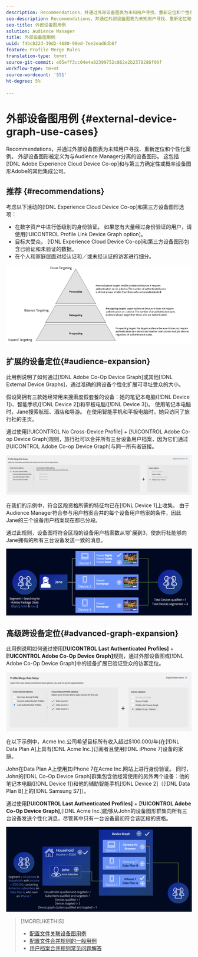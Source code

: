 ```yaml
---
description: Recommendations，并通过外部设备图表为未知用户寻找、重新定位和个性化案例。 外部设备图形被定义为与Audience Manager分离的设备图形。 这包括Adobe Experience Cloud设备合作社，以及Adobe与第三方确定性或概率性设备图形公司的其他集成。
seo-description: Recommendations，并通过外部设备图表为未知用户寻找、重新定位和个性化案例。 外部设备图形被定义为与Audience Manager分离的设备图形。 这包括Adobe Experience Cloud设备合作社，以及Adobe与第三方确定性或概率性设备图形公司的其他集成。
seo-title: 外部设备图用例
solution: Audience Manager
title: 外部设备图用例
uuid: f4bc822d-39d2-4680-90ed-7ee2ead6db6f
feature: Profile Merge Rules
translation-type: tm+mt
source-git-commit: e05eff3cc04e4a82399752c862e2b2370286f96f
workflow-type: tm+mt
source-wordcount: '551'
ht-degree: 5%

---
```



# 外部设备图用例 {#external-device-graph-use-cases}

Recommendations，并通过外部设备图表为未知用户寻找、重新定位和个性化案例。 外部设备图形被定义为与Audience Manager分离的设备图形。 这包括[!DNL Adobe Experience Cloud Device Co-op]和与第三方确定性或概率设备图形Adobe的其他集成公司。

## 推荐 {#recommendations}

考虑以下活动的[!DNL Experience Cloud Device Co-op]和第三方设备图形选项：

* 在数字资产中进行低级别的身份验证。 如果您有大量经过身份验证的用户，请使用[!UICONTROL Profile Link Device Graph option]。
* 目标大受众。 [!DNL Experience Cloud Device Co-op]和第三方设备图形包含已验证和未验证的数据。
* 在个人和家庭层面对经认证和／或未经认证的访客进行细分。

![](assets/merge-rule-triangle1.png)
<!-- 
## Prospecting/Branding Use Case {#prospecting-branding-use-cases}

A branding campaign is designed to reach as many people as possible. It places few limits on segment qualification. But, these campaigns can waste budget and impressions by constantly targeting people who see your content multiple times and don't convert. A [!UICONTROL Profile Merge] rule that uses the [!DNL Device Co-op] or third-party option can help you create an efficient branding campaign. For example, you can add these unknown users to a "not in-market" segment after seeing them across multiple devices for your set frequency cap.

<table id="table_00F6EED172574E80A38CADA8A92A23B1"> 
 <thead> 
  <tr> 
   <th colname="col1" class="entry"> Use Case </th> 
   <th colname="col2" class="entry"> Description </th> 
  </tr> 
 </thead>
 <tbody> 
  <tr> 
   <td colname="col1"> <p> <b>Conditions</b> </p> </td> 
   <td colname="col2">This use case assumes these conditions: <p> 
     <ul id="ul_F5CA7EE525774F7EBA5FBB5F94E4EDC8"> 
      <li id="li_81AE304924724146A24FAB5B6533AD8E">You want to deliver a maximum of 10 impressions to an anonymous user for a specific ad campaign. </li> 
      <li id="li_E371F989735245B0B82433DE240D56D0">A user has 4 devices and may or may not have authenticated on your site. </li> 
      <li id="li_9231ABE15CA249E6B79D8BF0E511FD33">An anonymous user sees the ad a total of 10 times while browsing in an unauthenticated state on their current device and 3 devices linked to the current device by an external device graph. </li> 
      <li id="li_8C276C07019C49EFA3A0D0D54CF73C31">You have defined an <span class="keyword"> Audience Manager</span> segment to qualify anonymous users after they have seen 10 impressions. </li> 
     </ul> </p> </td> 
  </tr> 
  <tr> 
   <td colname="col1"> <p> <b>Results</b> </p> </td> 
   <td colname="col2"> <p>Given these conditions, <span class="keyword"> Audience Manager</span>: </p> <p> 
     <ul id="ul_8E988B1005324526BC6DC6637BBACCFB"> 
      <li id="li_C9DD546754914BACB8F4C92C7D4ED70E">Merges the anonymous, unauthenticated activity collected from the current device and the 3 devices linked by the external device graph (the ad impressions from each device). </li> 
      <li id="li_FB55CB9116074525BA30FF062D1136AE">Evaluates the unauthenticated user for segment qualification based on a combination of anonymous activity across all 3 devices linked by the external device graph and the current device. </li> 
      <li id="li_B28EB32F718145A7ABBDAC0AF75E2AFC">Sends the segment to any real-time destination for use as a suppression segment on the current device and all 3 devices linked by the external device graph. </li> 
     </ul> </p> </td> 
  </tr> 
 </tbody> 
</table>

## Retargeting or Site Personalization Use Case {#retargeting-use-case}

These strategies are designed to bring an unauthenticated or unknown user back to your site or personalize their browsing experience while they're on-site.

<table id="table_0EE2052AA3E744B3B76036FC06B5A453"> 
 <thead> 
  <tr> 
   <th colname="col1" class="entry"> Use Case </th> 
   <th colname="col2" class="entry"> Description </th> 
  </tr> 
 </thead>
 <tbody> 
  <tr> 
   <td colname="col1"> <p> <b>Conditions</b> </p> </td> 
   <td colname="col2">This use case assumes these conditions: <p> 
     <ul id="ul_FD0B869B4AF3453FAEC9BA3A45ABF039"> 
      <li id="li_8E30BAED42E94AB3B81FCB1C7464E5FC">You want to deliver a personalized on-site and/or off-site experience to an anonymous user based on their activity on your site while in an unauthenticated state. </li> 
      <li id="li_3DBE53BA94324F1BA1C52A37AD4E426C">A user has multiple devices and may or may not have authenticated to your site. </li> 
      <li id="li_F867AFBDC1A54CD6A68AB0EC196E27C9">A user views multiple pages on your site while browsing in an unauthenticated state on their current device and 3 other devices linked by an external device graph. </li> 
      <li id="li_7E35D77949CE4E69BD51655AA4C40BEE">You have defined an <span class="keyword"> Audience Manager</span> segment to qualify users after they have viewed multiple pages on your site while browsing in an unauthenticated state.</li>
     </ul> </p> </td> 
  </tr> 
  <tr> 
   <td colname="col1"> <p> <b>Results</b> </p> </td> 
   <td colname="col2"> <p>Given these conditions, <span class="wintitle"> Audience Manager</span>: </p> <p> 
     <ul id="ul_301339426B0643B295DC5B17E1939CFB"> 
      <li id="li_7E8BC3B179804F4A929497DE81E76911">Merges the anonymous, unauthenticated activity collected from the current devices and the 3 devices linked by the external device graph (the multiple page views from each device). </li> 
      <li id="li_803EFD58AA124A5BBC8279C4DC695544">Evaluates the unauthenticated user for segment qualification based on a combination of anonymous activity across all 3 devices linked by the external device graph and the current device. </li> 
      <li id="li_98D749268CC5456CBC9CF3BF5EB91BA8">Sends the segment to any real-time destination to deliver a personalized on-site and/or off-site experience across the current device and all 3 devices linked by the external device graph. </li>
     </ul> </p> </td>
  </tr>
 </tbody>
</table> -->

## 扩展的设备定位{#audience-expansion}

此用例说明了如何通过[!DNL Adobe Co-Op Device Graph]或其他[!DNL External Device Graphs]，通过准确的跨设备个性化扩展可寻址受众的大小。

假设简拥有三款她经常用来搜索度假套餐的设备：她的笔记本电脑([!DNL Device 1])、智能手机([!DNL Device 2])和平板电脑([!DNL Device 3])。 使用笔记本电脑时，Jane搜索航班、酒店和导游。 在使用智能手机和平板电脑时，她只访问了旅行社的主页。

通过使用[!UICONTROL No Cross-Device Profile] + [!UICONTROL Adobe Co-op Device Graph]规则，旅行社可以合并所有三台设备用户档案，因为它们通过[!UICONTROL Adobe Co-op Device Graph]与同一所有者链接。

![受众扩展规则](assets/audience-expansion-rule.png)

在我们的示例中，符合区段资格所需的特征均已在[!DNL Device 1]上收集。 由于Audience Manager符合参与用户档案合并的每个设备用户档案的条件，因此Jane的三个设备用户档案现在都已分段。

通过此规则，设备图将符合区段的设备用户档案数从1扩展到3，使旅行社能够向Jane拥有的所有三台设备发送一致的消息。

![受众扩展](assets/audience-expansion.png)

## 高级跨设备定位{#advanced-graph-expansion}

此用例说明如何通过使用&#x200B;**[!UICONTROL Last Authenticated Profiles]** + **[!UICONTROL Adobe Co-Op Device Graph]**&#x200B;规则，通过外部设备图或[!DNL Adobe Co-Op Device Graph]中的设备扩展已验证受众的访客定位。

![最后设备图](assets/last-device-coop.png)

在以下示例中，Acme Inc.公司希望目标所有收入超过$100.000/年(在[!DNL Data Plan A]上具有[!DNL Acme Inc.]订阅者且使用[!DNL iPhone 7]设备的家庭。

John在Data Plan A上使用其iPhone 7在Acme Inc.网站上进行身份验证。 同时，John的[!DNL Co-Op Device Graph]群集包含他经常使用的另外两个设备：他的笔记本电脑([!DNL Device 1])和他的辅助智能手机[!DNL Device 2]（[!DNL Data Plan B]上的[!DNL Samsung S7]）。

通过使用&#x200B;**[!UICONTROL Last Authenticated Profiles]** + **[!UICONTROL Adobe Co-Op Device Graph]**,[!DNL Acme Inc.]能够从John的设备图形群集向所有三台设备发送个性化消息，尽管其中只有一台设备最初符合该区段的资格。

![高级图扩展](assets/advanced-device-graph-expansion.png)

>[!MORELIKETHIS]
>
>* [配置文件关联设备图用例](profile-link-use-case.md)
>* [配置文件合并规则的一般用例](merge-rule-targeting-options.md)
>* [用户档案合并规则常见问题解答](../../faq/faq-profile-merge.md)

